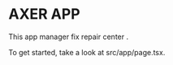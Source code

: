 # AXER APP 

This app manager fix repair center .

To get started, take a look at src/app/page.tsx.
